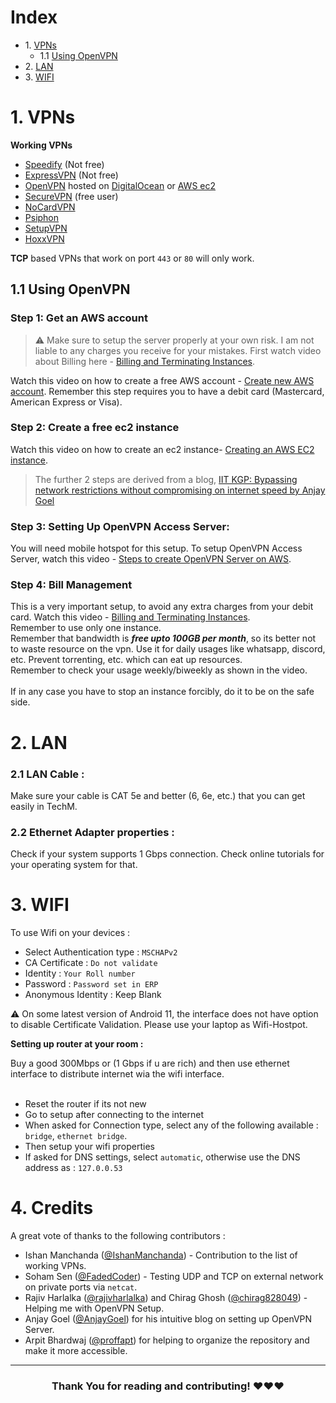 # Index

* 1\. [VPNs](#1-vpns)
    * 1.1 [Using OpenVPN](#11-using-openvpn)
* 2\. [LAN](#2-lan)
* 3\. [WIFI](#3-wifi)


# 1. VPNs
 
**Working VPNs**

- [Speedify](https://speedify.com/) (Not free)
- [ExpressVPN](https://www.expressvpn.com/) (Not free)
- [OpenVPN](https://openvpn.net/) hosted on [DigitalOcean](https://www.digitalocean.com/) or [AWS ec2](https://aws.amazon.com/ec2/)
- [SecureVPN](https://play.google.com/store/apps/details?id=com.fast.free.unblock.secure.vpn&hl=en_IN&gl=US) (free user)
- [NoCardVPN](https://play.google.com/store/search?q=no%20cardvpn&c=apps&hl=en_IN&gl=US)
- [Psiphon](https://play.google.com/store/search?q=psiphon&c=apps&hl=en_IN&gl=US)
- [SetupVPN](https://chrome.google.com/webstore/detail/setupvpn-lifetime-free-vp/oofgbpoabipfcfjapgnbbjjaenockbdp)
- [HoxxVPN](https://chrome.google.com/webstore/detail/hoxx-vpn-proxy/nbcojefnccbanplpoffopkoepjmhgdgh)

**TCP** based VPNs that work on port `443` or `80` will only work.

## 1.1 Using OpenVPN

### Step 1: Get an AWS account

> ⚠️ Make sure to setup the server properly at your own risk. I am not liable to any charges you receive for your mistakes. First watch video about Billing here - [Billing and Terminating Instances](https://www.youtube.com/watch?v=Ptij0mq1Mv4).

Watch this video on how to create a free AWS account - [Create new AWS account](https://www.youtube.com/watch?v=gA9pl-A9gDM). Remember this step requires you to have a debit card (Mastercard, American Express or Visa).


### Step 2: Create a free ec2 instance

Watch this video on how to create an ec2 instance- [Creating an AWS EC2 instance](https://www.youtube.com/watch?v=bJUBSqWaPBQ).

> The further 2 steps are derived from a blog, [IIT KGP: Bypassing network restrictions without compromising on internet speed by Anjay Goel](https://anjaygoel.github.io/posts/IIT-KGP-Bypass-Internet-Restrictions/#step-3-setting-up-openvpn-access-server) 

### Step 3: Setting Up OpenVPN Access Server:

You will need mobile hotspot for this setup.
To setup OpenVPN Access Server, watch this video - [Steps to create OpenVPN Server on AWS](https://www.youtube.com/watch?v=7vxWiIRWwF4).

### Step 4: Bill Management

This is a very important setup, to avoid any extra charges from your debit card. Watch this video - [Billing and Terminating Instances](https://www.youtube.com/watch?v=Ptij0mq1Mv4). <br/>
Remember to use only one instance. <br/>
Remember that bandwidth is _**free upto 100GB per month**_, so its better not to waste resource on the vpn. Use it for daily usages like whatsapp, discord, etc. Prevent torrenting, etc. which can eat up resources.<br/>
Remember to check your usage weekly/biweekly as shown in the video.<br/><br/>
If in any case you have to stop an instance forcibly, do it to be on the safe side.

# 2. LAN 

### 2.1 LAN Cable : 

Make sure your cable is CAT 5e and better (6, 6e, etc.) that you can get easily in TechM. 

### 2.2 Ethernet Adapter properties :

Check if your system supports 1 Gbps connection. Check online tutorials for your operating system for that.


# 3. WIFI 

To use Wifi on your devices :
- Select Authentication type : `MSCHAPv2`
- CA Certificate : `Do not validate`
- Identity : `Your Roll number`
- Password : `Password set in ERP`
- Anonymous Identity : Keep Blank

:warning: On some latest version of Android 11, the interface does not have option to disable Certificate Validation. Please use your laptop as Wifi-Hostpot.

**Setting up router at your room :**

Buy a good 300Mbps or (1 Gbps if u are rich) and then use ethernet interface to distribute internet wia the wifi interface.<br><br>
- Reset the router if its not new
- Go to setup after connecting to the internet
- When asked for Connection type, select any of the following available : `bridge`, `ethernet bridge`.
- Then setup your wifi properties
- If asked for DNS settings, select `automatic`, otherwise use the DNS address as : `127.0.0.53`

# 4. Credits

A great vote of thanks to the following contributors :
- Ishan Manchanda ([@IshanManchanda](https://github.com/IshanManchanda)) - Contribution to the list of working VPNs.
- Soham Sen ([@FadedCoder](https://github.com/FadedCoder)) - Testing UDP and TCP on external network on private ports via `netcat`.
- Rajiv Harlalka ([@rajivharlalka](https://github.com/rajivharlalka)) and Chirag Ghosh ([@chirag828049](https://github.com/chirag828049)) - Helping me with OpenVPN Setup.
- Anjay Goel ([@AnjayGoel](https://github.com/AnjayGoel)) for his intuitive blog on setting up OpenVPN Server.
- Arpit Bhardwaj ([@proffapt](https://github.com/proffapt)) for helping to organize the repository and make it more accessible.

***
<h3 align="center">Thank You for reading and contributing! ❤️❤️❤️ </h3>


